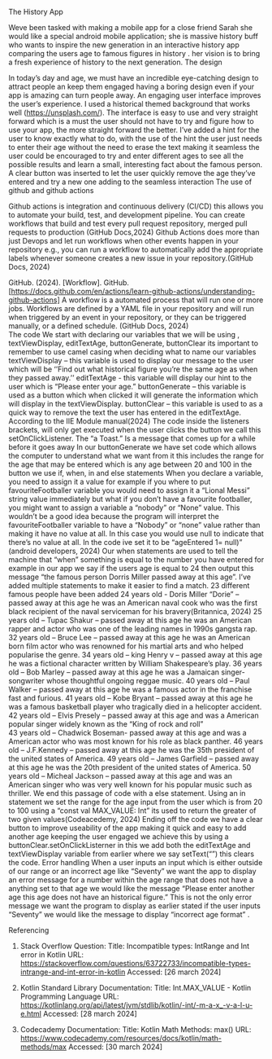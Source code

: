 
The History App 

Weve been tasked with making a mobile app for a close friend Sarah she would like a special android mobile application; she is massive history buff who wants to inspire the new generation in an interactive history app comparing the users age to famous figures in history . her vision is to bring a fresh experience of history to the next generation. 
The design 

In today’s day and age, we must have an incredible eye-catching design to attract people an keep them engaged having a boring design even if your app is amazing can turn people away. An engaging user interface improves the user’s experience. I used a historical themed background that works well (https://unsplash.com/). The interface is easy to use and very straight forward which is a must the user should not have to try and figure how to use your app, the more straight forward the better. I’ve added a hint for the user to know exactly what to do, with the use of the hint the user just needs to enter their age without the need to erase the text making it seamless the user could be encouraged to try and enter different ages to see all the possible results and learn a small, interesting fact about the famous person. A clear button was inserted to let the user quickly remove the age they’ve entered and try a new one adding to the seamless interaction
The use of github and github actions 
 
Github actions is integration and continuous delivery (CI/CD) this allows you to automate your build, test, and development pipeline. You can create workflows that build  and test every pull request repository, merged pull requests to production (GitHub Docs,2024)
Github Actions does more than just Devops and let run workflows when other events happen in your repository e.g., you can run a workflow to automatically add the appropriate labels whenever someone creates a new issue in your repository.(GitHub Docs, 2024)  

 
GitHub. (2024). [Workflow]. GitHub. [https://docs.github.com/en/actions/learn-github-actions/understanding-github-actions]
A workflow is a automated process that will run one or more jobs. Workflows are defined by a YAML file in your repository and will run when triggered by an event in your repository, or they can be triggered manually, or a defined schedule. (GitHub Docs, 2024)  
The code 
We start with declaring our variables that we will be using , textViewDisplay, editTextAge, buttonGenerate, buttonClear its important to remember to use camel casing when deciding what to name our variables 
textViewDisplay – this variable is used to display our message to the user which will be ‘’Find out what historical figure you’re the same age as when they passed away.’’
editTextAge - this variable will display our hint to the user which is “Please enter your age.”
buttonGenerate – this variable is used as a button which when clicked it will generate the information which will display in the textViewDisplay. 
buttonClear – this variable is used to as a quick way to remove the text the user has entered in the editTextAge.
According to the IIE Module manual(2024) The code inside the listeners brackets, will only get executed when the user clicks the button we call this setOnClickListener. The “a Toast.” Is a message that comes up for a while before it goes away
In our buttonGenerate we have set code which allows the computer to understand what we want from it this includes the range for the age that may be entered which is any age between 20 and 100 in the button we use if, when, in and else statements 
When you declare a variable, you need to assign it a value for example if you where to put favouriteFootballer variable you would need to assign it a “Lional Messi” string value immediately but what if you don’t have a favourite footballer, you might want to assign a variable a “nobody” or “None” value. This wouldn’t be a good idea because the program will interpret the favouriteFootballer variable to have a “Nobody” or “none” value rather than making it have no value at all. In this case you would use null to indicate that there’s no value at all. In the code ive set it to be “ageEntered 1= null)” (android developers, 2024) 
Our when statements are used to tell the machine that “when” something is equal to the number you have entered for example in our app we say if the users age is equal to 24 then output this message “the famous person Dorris Miller passed away at this age”.
I’ve added multiple statements to make it easier to find a match. 23 different famous people have been added 
24 years old - Doris Miller “Dorie” – passed away at this age he was an American naval cook who was the first black recipient of the naval serviceman for his bravery(Britannica, 2024)
25 years old – Tupac Shakur – passed away at this age he was an American rapper and actor who was one of the leading names in 1990s gangsta rap.
32 years old – Bruce Lee – passed away at this age he was an American born film actor who was renowned for his martial arts and who helped popularise the genre.
34 years old – king Henry v – passed away at this age he was a fictional character written by William Shakespeare’s play.
36 years old – Bob Marley – passed away at this age he was a Jamaican singer-songwriter whose thoughtful ongoing reggae music.
40 years old – Paul Walker – passed away at this age he was a famous actor in the franchise fast and furious.
41 years old – Kobe Bryant – passed away at this age he was a famous basketball player who tragically died in a helicopter accident.
42 years old – Elvis Presely – passed away at this age and was a American popular singer widely known as the “King of rock and roll”     
43 years old – Chadwick Boseman- passed away at this age and was a American actor who was most known for his role as black panther.
46 years old – J.F.Kennedy – passed away at this age he was the 35th president of the united states of America.
49 years old – James Garfield – passed away at this age he was the 20th president of the united states of America.
50 years old – Micheal Jackson – passed away at this age and was an American singer who was very well known for his popular music such as thriller.
We end this passage of code with  a else statement. 
Using an in statement we set the range for the age input from the user which is from 20 to 100 using a “const val MAX_VALUE: Int” its used to return the greater of two given values(Codeacedemy, 2024) 
Ending off the code we have a clear button to improve useability of the app making it quick and easy to add another age keeping the user engaged we achieve this by using a buttonClear.setOnClickListerner in this we add both the editTextAge and textViewDisplay variable from earlier where we say setText(“”) this clears the code.
Error handling 
When a user inputs an input which is either outside of our range or an incorrect age like “Seventy” we want the app to display an error message for a number within the age range that does not have a anything set to that age we would like the message “Please enter  another age this age does not have an historical figure.” This is not the only error message we want the program to display as earlier stated if the user inputs “Seventy” we would like the message to display “incorrect age format” .

Referencing
1.	Stack Overflow Question: Title: Incompatible types: IntRange and Int error in Kotlin URL: https://stackoverflow.com/questions/63722733/incompatible-types-intrange-and-int-error-in-kotlin Accessed: [26 march 2024]

2.	Kotlin Standard Library Documentation: Title: Int.MAX_VALUE - Kotlin Programming Language URL: https://kotlinlang.org/api/latest/jvm/stdlib/kotlin/-int/-m-a-x_-v-a-l-u-e.html Accessed: [28 march 2024]


3.	Codecademy Documentation: Title: Kotlin Math Methods: max() URL: https://www.codecademy.com/resources/docs/kotlin/math-methods/max Accessed: [30 march 2024]

<!---
MustafaaSchmidt/MustafaaSchmidt is a ✨ special ✨ repository because its `README.md` (this file) appears on your GitHub profile.
You can click the Preview link to take a look at your changes.
--->
